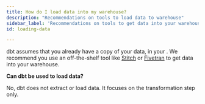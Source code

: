 ```yaml
---
title: How do I load data into my warehouse?
description: "Recommendations on tools to load data to warehouse"
sidebar_label: 'Recommendations on tools to get data into your warehouse'
id: loading-data

---
```

dbt assumes that you already have a copy of your data, in your <Term id="data-warehouse" />. We recommend you use an off-the-shelf tool like [Stitch](https://www.stitchdata.com/) or [Fivetran](https://fivetran.com/) to get data into your warehouse.

**Can dbt be used to load data?**

No, dbt does not extract or load data. It focuses on the transformation step only.

